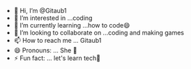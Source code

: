 - 👋 Hi, I’m @Gitaub1
- 👀 I’m interested in ...coding 
- 🌱 I’m currently learning ...how to code😄
- 💞️ I’m looking to collaborate on ...coding and making games
- 📫 How to reach me ... Gitaub1 
- 😄 Pronouns: ... She 💞
- ⚡ Fun fact: ... let's learn tech🥹

<!---
Gitaub1/Gitaub1 is a ✨ special ✨ repository because its `README.md` (this file) appears on your GitHub profile.
You can click the Preview link to take a look at your changes.
--->
